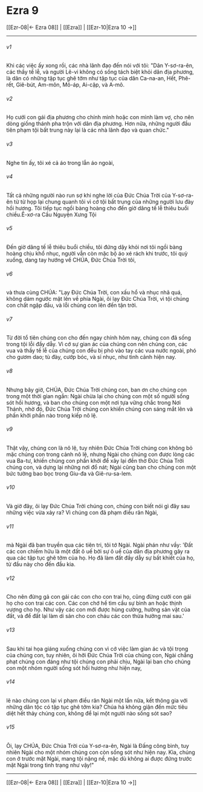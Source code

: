 # Ezra 9

[[Ezr-08|← Ezra 08]] | [[Ezra]] | [[Ezr-10|Ezra 10 →]]
***



###### v1 
Khi các việc ấy xong rồi, các nhà lãnh đạo đến nói với tôi: "Dân Y-sơ-ra-ên, các thầy tế lễ, và người Lê-vi không có sống tách biệt khỏi dân địa phương, là dân có những tập tục ghê tởm như tập tục của dân Ca-na-an, Hết, Phê-rết, Giê-bút, Am-môn, Mô-áp, Ai-cập, và A-mô. 

###### v2 
Họ cưới con gái địa phương cho chính mình hoặc con mình làm vợ, cho nên dòng giống thánh pha trộn với dân địa phương. Hơn nữa, những người đầu tiên phạm tội bất trung này lại là các nhà lãnh đạo và quan chức." 

###### v3 
Nghe tin ấy, tôi xé cả áo trong lẫn áo ngoài, 

###### v4 
Tất cả những người nào run sợ khi nghe lời của Đức Chúa Trời của Y-sơ-ra-ên từ từ họp lại chung quanh tôi vì cớ tội bất trung của những người lưu đày hồi hương. Tôi tiếp tục ngồi bàng hoàng cho đến giờ dâng tế lễ thiêu buổi chiều.Ê-xơ-ra Cầu Nguyện Xưng Tội 

###### v5 
Đến giờ dâng tế lễ thiêu buổi chiều, tôi đứng dậy khỏi nơi tôi ngồi bàng hoàng chịu khổ nhục, người vẫn còn mặc bộ áo xé rách khi trước, tôi quỳ xuống, dang tay hướng về CHÚA, Đức Chúa Trời tôi, 

###### v6 
và thưa cùng CHÚA: "Lạy Đức Chúa Trời, con xấu hổ và nhục nhã quá, không dám ngước mặt lên về phía Ngài, ôi lạy Đức Chúa Trời, vì tội chúng con chất ngập đầu, và lỗi chúng con lên đến tận trời. 

###### v7 
Từ đời tổ tiên chúng con cho đến ngay chính hôm nay, chúng con đã sống trong tội lỗi đầy dẫy. Vì cớ sự gian ác của chúng con nên chúng con, các vua và thầy tế lễ của chúng con đều bị phó vào tay các vua nước ngoài, phó cho gươm dao; tù đày, cướp bóc, và sỉ nhục, như tình cảnh hiện nay. 

###### v8 
Nhưng bây giờ, CHÚA, Đức Chúa Trời chúng con, ban ơn cho chúng con trong một thời gian ngắn: Ngài chừa lại cho chúng con một số người sống sót hồi hương, và ban cho chúng con một nơi tựa vững chắc trong Nơi Thánh, nhờ đó, Đức Chúa Trời chúng con khiến chúng con sáng mắt lên và phấn khởi phần nào trong kiếp nô lệ. 

###### v9 
Thật vậy, chúng con là nô lệ, tuy nhiên Đức Chúa Trời chúng con không bỏ mặc chúng con trong cảnh nô lệ, nhưng Ngài cho chúng con được lòng các vua Ba-tư, khiến chúng con phấn khởi để xây lại đền thờ Đức Chúa Trời chúng con, và dựng lại những nơi đổ nát; Ngài cũng ban cho chúng con một bức tường bao bọc trong Giu-đa và Giê-ru-sa-lem. 

###### v10 
Và giờ đây, ôi lạy Đức Chúa Trời chúng con, chúng con biết nói gì đây sau những việc vừa xảy ra? Vì chúng con đã phạm điều răn Ngài, 

###### v11 
mà Ngài đã ban truyền qua các tiên tri, tôi tớ Ngài. Ngài phán như vầy: 'Đất các con chiếm hữu là một đất ô uế bởi sự ô uế của dân địa phương gây ra qua các tập tục ghê tởm của họ. Họ đã làm đất đầy dẫy sự bất khiết của họ, từ đầu này cho đến đầu kia. 

###### v12 
Cho nên đừng gả con gái các con cho con trai họ, cũng đừng cưới con gái họ cho con trai các con. Các con chớ hề tìm cầu sự bình an hoặc thịnh vượng cho họ. Như vậy các con mới được hùng cường, hưởng sản vật của đất, và để đất lại làm di sản cho con cháu các con thừa hưởng mai sau.' 

###### v13 
Sau khi tai họa giáng xuống chúng con vì cớ việc làm gian ác và tội trọng của chúng con, tuy nhiên, ôi hỡi Đức Chúa Trời của chúng con, Ngài chẳng phạt chúng con đáng như tội chúng con phải chịu, Ngài lại ban cho chúng con một nhóm người sống sót hồi hương như hiện nay, 

###### v14 
lẽ nào chúng con lại vi phạm điều răn Ngài một lần nữa, kết thông gia với những dân tộc có tập tục ghê tởm kia? Chúa há không giận đến mức tiêu diệt hết thảy chúng con, không để lại một người nào sống sót sao? 

###### v15 
Ôi, lạy CHÚA, Đức Chúa Trời của Y-sơ-ra-ên, Ngài là Đấng công bình, tuy nhiên Ngài cho một nhóm chúng con còn sống sót như hiện nay. Kìa, chúng con ở trước mặt Ngài, mang tội nặng nề, mặc dù không ai được đứng trước mặt Ngài trong tình trạng như vậy!"

***
[[Ezr-08|← Ezra 08]] | [[Ezra]] | [[Ezr-10|Ezra 10 →]]
